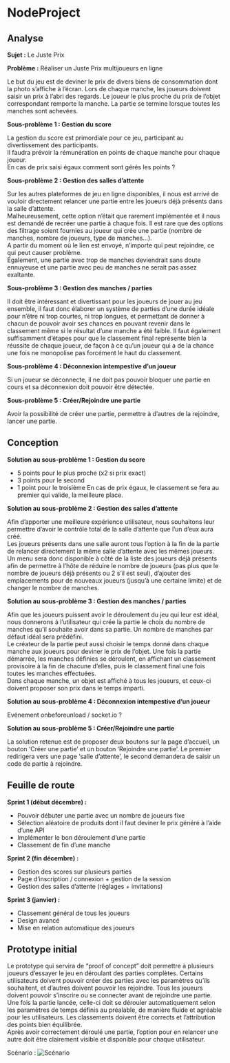 # NodeProject

## Analyse


**Sujet :** Le Juste Prix


**Problème :** Réaliser un Juste Prix multijoueurs en ligne

Le but du jeu est de deviner le prix de divers biens de consommation dont la photo s’affiche à l’écran. Lors de chaque manche, les joueurs doivent saisir un prix à l’abri des regards. Le joueur le plus proche du prix de l’objet correspondant remporte la manche. La partie se termine lorsque toutes les manches sont achevées.


**Sous-problème 1 : Gestion du score**

La gestion du score est primordiale pour ce jeu, participant au divertissement des participants.<br />
Il faudra prévoir la rémunération en points de chaque manche pour chaque joueur.<br />
En cas de prix saisi égaux comment sont gérés les points ?


**Sous-problème 2 : Gestion des salles d’attente**

Sur les autres plateformes de jeu en ligne disponibles, il nous est arrivé de vouloir directement relancer une partie entre les joueurs déjà présents dans la salle d’attente.<br />
Malheureusement, cette option n’était que rarement implémentée et il nous est demandé de recréer une partie à chaque fois.
Il est rare que des options des filtrage soient fournies au joueur qui crée une partie (nombre de manches, nombre de joueurs, type de manches...).<br />
A partir du moment où le lien est envoyé, n’importe qui peut rejoindre, ce qui peut causer problème.<br />
Également, une partie avec trop de manches deviendrait sans doute ennuyeuse et une partie avec peu de manches ne serait pas assez exaltante.


**Sous-problème 3 : Gestion des manches / parties**

Il doit être intéressant et divertissant pour les joueurs de jouer au jeu ensemble, il faut donc élaborer un système de parties d’une durée idéale pour n’être ni trop courtes, ni trop longues, et permettant de donner à chacun de pouvoir avoir ses chances en pouvant revenir dans le classement même si le résultat d’une manche a été faible. Il faut également suffisamment d’étapes pour que le classement final représente bien la réussite de chaque joueur, de façon à ce qu’un joueur qui a de la chance une fois ne monopolise pas forcément le haut du classement.


**Sous-problème 4 : Déconnexion intempestive d’un joueur**

Si un joueur se déconnecte, il ne doit pas pouvoir bloquer une partie en cours et sa déconnexion doit pouvoir être détectée.


**Sous-problème 5 : Créer/Rejoindre une partie**

Avoir la possibilité de créer une partie, permettre à d’autres de la rejoindre, lancer une partie.




## Conception

**Solution au sous-problème 1 : Gestion du score**

* 5 points pour le plus proche (x2 si prix exact)
* 3 points pour le second
* 1 point pour le troisième
En cas de prix égaux, le classement se fera au premier qui valide, la meilleure place.


**Solution au sous-problème 2 : Gestion des salles d’attente**

Afin d’apporter une meilleure expérience utilisateur, nous souhaitons leur permettre d’avoir le contrôle total de la salle d’attente que l’un d’eux aura créé.<br />
Les joueurs présents dans une salle auront tous l’option à la fin de la partie de relancer directement la même salle d’attente avec les mêmes joueurs.<br />
Un menu sera donc disponible à côté de la liste des joueurs déjà présents afin de permettre à l’hôte de réduire le nombre de joueurs (pas plus que le nombre de joueurs déjà présents ou 2 s’il est seul), d’ajouter des emplacements pour de nouveaux joueurs (jusqu’à une certaine limite) et de changer le nombre de manches.


**Solution au sous-problème 3 : Gestion des manches / parties**

Afin que les joueurs puissent avoir le déroulement du jeu qui leur est idéal, nous donnerons à l’utilisateur qui crée la partie le choix du nombre de manches qu’il souhaite avoir dans sa partie. Un nombre de manches par défaut idéal sera prédéfini.<br />
Le créateur de la partie peut aussi choisir le temps donné dans chaque manche aux joueurs pour deviner le prix de l’objet.
Une fois la partie démarrée, les manches définies se déroulent, en affichant un classement provisoire à la fin de chacune d’elles, puis le classement final une fois toutes les manches effectuées.<br />
Dans chaque manche, un objet est affiché à tous les joueurs, et ceux-ci doivent proposer son prix dans le temps imparti.


**Solution au sous-problème 4 : Déconnexion intempestive d’un joueur**

Evénement onbeforeunload / socket.io ?


**Solution au sous-problème 5 : Créer/Rejoindre une partie**

La solution retenue est de proposer deux boutons sur la page d’accueil, un bouton ‘Créer une partie’ et un bouton ‘Rejoindre une partie’. Le premier redirigera vers une page ‘salle d’attente’, le second demandera de saisir un code de partie à rejoindre.



## Feuille de route
**Sprint 1 (début décembre) :**
*	Pouvoir débuter une partie avec un nombre de joueurs fixe
*	Sélection aléatoire de produits dont il faut deviner le prix généré à l’aide d’une API
*	Implémenter le bon déroulement d’une partie
*	Classement de fin d’une manche

**Sprint 2 (fin décembre) :**
*	Gestion des scores sur plusieurs parties
*	Page d’inscription / connexion + gestion de la session
*	Gestion des salles d’attente (réglages + invitations)

**Sprint 3 (janvier) :**
*	Classement général de tous les joueurs
*	Design avancé
*	Mise en relation automatique des joueurs



## Prototype initial

Le prototype qui servira de “proof of concept” doit permettre à plusieurs joueurs d’essayer le jeu en déroulant des parties complètes. Certains utilisateurs doivent pouvoir créer des parties avec les paramètres qu’ils souhaitent, et d’autres doivent pouvoir les rejoindre. Tous les joueurs doivent pouvoir s’inscrire ou se connecter avant de rejoindre une partie.<br />
Une fois la partie lancée, celle-ci doit se dérouler automatiquement selon les paramètres de temps définis au préalable, de manière fluide et agréable pour les utilisateurs. Les classements doivent être corrects et l’attribution des points bien équilibrée.<br />
Après avoir correctement déroulé une partie, l’option pour en relancer une autre doit être clairement visible et disponible pour chaque utilisateur.

Scénario : 
![Scénario](https://i.imgur.com/MGGd0qE.png)
